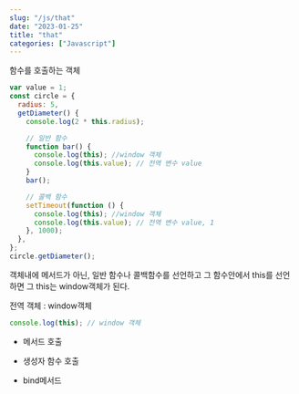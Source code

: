 ```yaml
---
slug: "/js/that"
date: "2023-01-25"
title: "that"
categories: ["Javascript"]
---
```


함수를 호출하는 객체

```jsx
var value = 1;
const circle = {
  radius: 5,
  getDiameter() {
    console.log(2 * this.radius);

    // 일반 함수
    function bar() {
      console.log(this); //window 객체
      console.log(this.value); // 전역 변수 value
    }
    bar();

    // 콜백 함수
    setTimeout(function () {
      console.log(this); //window 객체
      console.log(this.value); // 전역 변수 value, 1
    }, 1000);
  },
};
circle.getDiameter();
```

객체내에 메서드가 아닌, 일반 함수나 콜백함수를 선언하고 그 함수안에서 this를 선언하면 그 this는 window객체가 된다.

전역 객체 : window객체

```jsx
console.log(this); // window 객체
```

- 메서드 호출

- 생성자 함수 호출

- bind메서드
